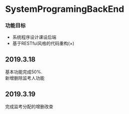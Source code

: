 # SystemProgramingBackEnd
### 功能目标
* 系统程序设计课设后端
* 基于RESTful风格的代码重构(×) 
## 2019.3.18  
基本功能完成50%.  
新增删除监考人功能
## 2019.3.19
完成监考分配的增删改查
